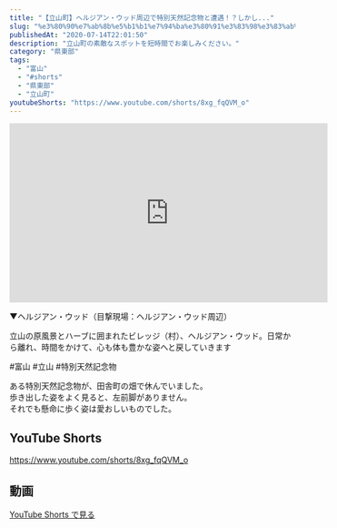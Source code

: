 ```yaml
---
title: "【立山町】ヘルジアン・ウッド周辺で特別天然記念物と遭遇！？しかし..."
slug: "%e3%80%90%e7%ab%8b%e5%b1%b1%e7%94%ba%e3%80%91%e3%83%98%e3%83%ab%e3%82%b8%e3%82%a2%e3%83%b3%e3%83%bb%e3%82%a6%e3%83%83%e3%83%89%e5%91%a8%e8%be%ba%e3%81%a7%e7%89%b9%e5%88%a5%e5%a4%a9%e7%84%b6%e8%a8%98"
publishedAt: "2020-07-14T22:01:50"
description: "立山町の素敵なスポットを短時間でお楽しみください。"
category: "県東部"
tags: 
  - "富山"
  - "#shorts"
  - "県東部"
  - "立山町"
youtubeShorts: "https://www.youtube.com/shorts/8xg_fqQVM_o"
---
```


<iframe width="560" height="315" src="https://www.youtube.com/embed/HHwdGY71Vds" frameborder="0" allowfullscreen></iframe>

▼ヘルジアン・ウッド（目撃現場：ヘルジアン・ウッド周辺）

立山の原風景とハーブに囲まれたビレッジ（村）、ヘルジアン・ウッド。日常から離れ、時間をかけて、心も体も豊かな姿へと戻していきます

#富山 #立山 #特別天然記念物

ある特別天然記念物が、田舎町の畑で休んでいました。<br />
歩き出した姿をよく見ると、左前脚がありません。<br />
それでも懸命に歩く姿は愛おしいものでした。

## YouTube Shorts

https://www.youtube.com/shorts/8xg_fqQVM_o

## 動画

[YouTube Shorts で見る](https://www.youtube.com/shorts/8xg_fqQVM_o)

